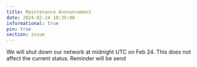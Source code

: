 ```yaml
---
title: Maintenance Announcement 
date: 2024-02-24 10:35:00 
informational: true
pin: true 
section: issue
---
```


We will shut down our network at midnight UTC on Feb 24. This does not affect the current status.
Reminder will be send
